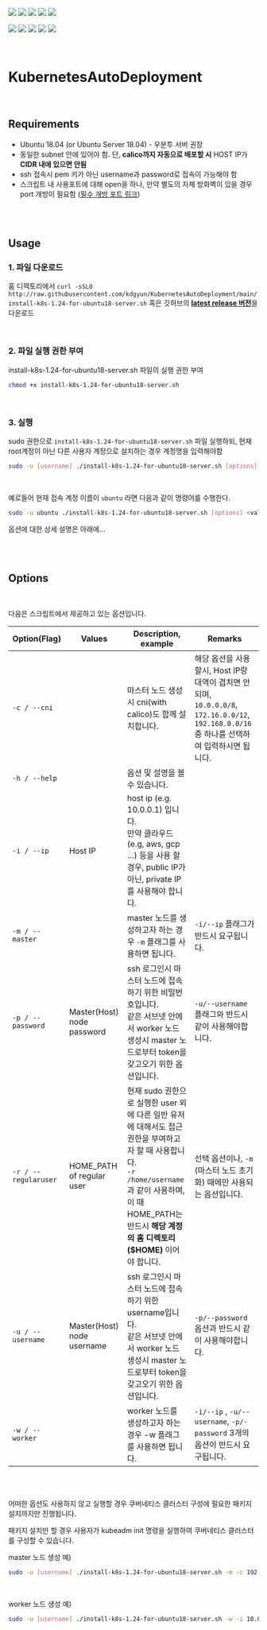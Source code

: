    
   
![](https://img.shields.io/github/v/release/kdgyun/KubernetesAutoDeployment?style=flat-square)
![](https://img.shields.io/github/issues/kdgyun/KubernetesAutoDeployment?color=red&style=flat-square)
![](https://img.shields.io/github/issues-closed/kdgyun/KubernetesAutoDeployment?style=flat-square)
![](https://img.shields.io/github/license/kdgyun/KubernetesAutoDeployment?style=flat-square)
![](https://img.shields.io/github/languages/code-size/kdgyun/KubernetesAutoDeployment?style=flat-square)

![](https://img.shields.io/static/v1?label=Ubuntu&message=v18.04.06_LTS(Bionic_Beaver)&color=green&style=flat-square&logo=ubuntu)
![](https://img.shields.io/static/v1?label=Kubernetes&message=v1.24.8&color=green&style=flat-square&logo=kubernetes)
![](https://img.shields.io/static/v1?label=cri-socket&message=cri-dockerd.v0.0.3&color=green&style=flat-square&logo=docker)
![](https://img.shields.io/static/v1?label=docker&message=v24.0.15&color=green&style=flat-square&logo=docker)
![](https://img.shields.io/static/v1?label=go&message=v1.20.5&color=green&style=flat-square&logo=go)



<br />

# KubernetesAutoDeployment
   

<br />
   
## Requirements   

- Ubuntu 18.04 (or Ubuntu Server 18.04) - 우분투 서버 권장
- 동일한 subnet 안에 있어야 함. 단, **calico까지 자동으로 배포할 시** HOST IP가 **CIDR 내에 있으면 안됨**
- ssh 접속시 pem 키가 아닌 username과 password로 접속이 가능해야 함
- 스크립트 내 사용포트에 대해 open을 하나, 만약 별도의 자체 방화벽이 있을 경우 port 개방이 필요함
  ([필수 개방 포트 링크](https://v1-24.docs.kubernetes.io/docs/reference/ports-and-protocols/))



<br />
<br />

## **Usage**


### 1. 파일 다운로드

홈 디렉토리에서 `curl -sSLO http://raw.githubusercontent.com/kdgyun/KubernetesAutoDeployment/main/install-k8s-1.24-for-ubuntu18-server.sh` 혹은 깃허브의 [**latest release 버전**](https://github.com/kdgyun/KubernetesAutoDeployment/releases/)을 다운로드

<br />   

### 2. 파일 실행 권한 부여

install-k8s-1.24-for-ubuntu18-server.sh 파일의 실행 권한 부여

```bash
chmod +x install-k8s-1.24-for-ubuntu18-server.sh
```

<br />   

### 3. 실행

sudo 권한으로 `install-k8s-1.24-for-ubuntu18-server.sh`  파일 실행하되, 현재 root계정이 아닌 다른 사용자 계정으로 설치하는 경우 계정명을 입력해야함

```bash
sudo -u [username] ./install-k8s-1.24-for-ubuntu18-server.sh [options] <value>
```

<br />

예로들어 현재 접속 계정 이름이 `ubuntu` 라면 다음과 같이 명령어를 수행한다.

```bash
sudo -u ubuntu ./install-k8s-1.24-for-ubuntu18-server.sh [options] <value>
```

옵션에 대한 상세 설명은 아래에…

<br />   

<br />   

## Options

<br />

다음은 스크립트에서 제공하고 있는 옵션입니다.

| Option(Flag) | Values | Description, example | Remarks |
| --- | --- | --- | --- |
| ```-c / --cni``` |  | 마스터 노드 생성시 cni(with calico)도 함께 설치합니다. | 해당 옵션을 사용할시, Host IP랑 대역이 겹치면 안되며, ```10.0.0.0/8```, ```172.16.0.0/12```, ```192.168.0.0/16``` 중 하나를 선택하여 입력하시면 됩니다. |
| ```-h / --help``` |  | 옵션 및 설명을 볼 수 있습니다. |  |
| ```-i / --ip``` | Host IP | host ip (e.g. 10.0.0.1) 입니다. <br /> 만약 클라우드(e.g, aws, gcp …) 등을 사용 할 경우, public IP가 아닌, private IP를 사용해야 합니다. |  |
| ```-m / --master``` |  | master 노드를 생성하고자 하는 경우 ```-m``` 플래그를 사용하면 됩니다. | ```-i/--ip``` 플래그가 반드시 요구됩니다. |
| ```-p / --password``` | Master(Host) node password | ssh 로그인시 마스터 노드에 접속하기 위한 비밀번호입니다. <br /> 같은 서브넷 안에서 worker 노드 생성시 master 노드로부터 token을 갖고오기 위한 옵션입니다.  | ```-u/--username``` 플래그와 반드시 같이 사용해야합니다. |
| ```-r / --regularuser``` | HOME_PATH of regular user | 현재 sudo 권한으로 실행한 user 외에 다른 일반 유저에 대해서도 접근 권한을 부여하고자 할 때 사용합니다. <br /> ```-r /home/username``` 과 같이 사용하며, 이 때 HOME_PATH는 반드시 **해당 계정의 홈 디렉토리($HOME)** 이어야 합니다. | 선택 옵션이나, ```-m``` (마스터 노드 초기화) 때에만 사용되는 옵션입니다. |
| ```-u / --username``` | Master(Host) node username | ssh 로그인시 마스터 노드에 접속하기 위한 username입니다. <br /> 같은 서브넷 안에서 worker 노드 생성시 master 노드로부터 token을 갖고오기 위한 옵션입니다.  | ```-p/--password``` 옵션과 반드시 같이 사용해야합니다. |
| ```-w / --worker``` |  | worker 노드를 생성하고자 하는 경우 -w 플래그를 사용하면 됩니다. | ```-i/--ip``` , ```-u/--username```, ```-p/-password``` 3개의 옵션이 반드시 요구됩니다. |

<br />
<br />

어떠한 옵션도 사용하지 않고 실행할 경우 쿠버네티스 클러스터 구성에 필요한 패키지 설치까지만 진행됩니다.

패키지 설치만 할 경우 사용자가 kubeadm init 명령을 실행하여 쿠버네티스 클러스터를 구성할 수 있습니다.

master 노드 생성 예)

```bash
sudo -u [username] ./install-k8s-1.24-for-ubuntu18-server.sh -m -c 192.168.0.0/16 -i 10.0.0.1 
```
<br />   

worker 노드 생성 예)

```bash
sudo -u [username] ./install-k8s-1.24-for-ubuntu18-server.sh -w -i 10.0.0.1 -u username -p pwd123!
```
